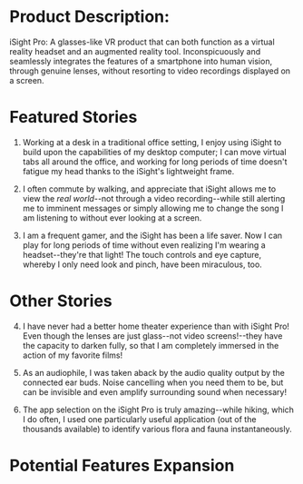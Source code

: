 # Product Description:
iSight Pro: A glasses-like VR product that can both function as a virtual reality headset and an augmented reality tool. Inconspicuously and seamlessly integrates the features of a smartphone into human vision, through genuine lenses, without resorting to video recordings displayed on a screen.

# Featured Stories
1. Working at a desk in a traditional office setting, I enjoy using iSight to build upon the capabilities of my desktop computer; I can move virtual tabs all around the office, and working for long periods of time doesn't fatigue my head thanks to the iSight's lightweight frame.

2. I often commute by walking, and appreciate that iSight allows me to view the *real world*--not through a video recording--while still alerting me to imminent messages or simply allowing me to change the song I am listening to without ever looking at a screen.

3. I am a frequent gamer, and the iSight has been a life saver. Now I can play for long periods of time without even realizing I'm wearing a headset--they're that light! The touch controls and eye capture, whereby I only need look and pinch, have been miraculous, too.

# Other Stories

4. I have never had a better home theater experience than with iSight Pro! Even though the lenses are just glass--not video screens!--they have the capacity to darken fully, so that I am completely immersed in the action of my favorite films!

5. As an audiophile, I was taken aback by the audio quality output by the connected ear buds. Noise cancelling when you need them to be, but can be invisible and even amplify surrounding sound when necessary!

6. The app selection on the iSight Pro is truly amazing--while hiking, which I do often, I used one particularly useful application (out of the thousands available) to identify various flora and fauna instantaneously.

# Potential Features Expansion